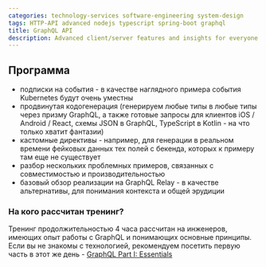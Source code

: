 ```yaml
---
categories: technology-services software-engineering system-design
tags: HTTP-API advanced nodejs typescript spring-boot graphql
title: GraphQL API
description: Advanced client/server features and insights for everyone experienced with REST
---
```

## Программа
- подписки на события - в качестве наглядного примера события Kubernetes будут очень уместны 
- продвинутая кодогенерация (генерируем любые типы в любые типы через призму GraphQL, а также готовые запросы для клиентов iOS / Android / React, схемы JSON в GraphQL, TypeScript в Kotlin - на что только хватит фантазии)
- кастомные директивы - например, для генерации в реальном времени фейковых данных тех полей с бекенда, которых к примеру там еще не существует 
- разбор нескольких проблемных примеров, связанных с совместимостью и производительностью
- базовый обзор реализации на GraphQL Relay - в качестве альтернативы, для понимания контекста и общей эрудиции

### На кого рассчитан тренинг?
Тренинг продолжительностью 4 часа рассчитан на инженеров, имеющих опыт работы с GraphQL и понимающих основные принципы. 
Если вы не знакомы с технологией, рекомендуем посетить первую часть в этот же день - [GraphQL Part I: Essentials](/trainings/ts-020/)
